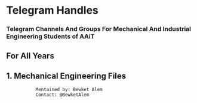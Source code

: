 # Telegram Handles
### Telegram Channels And Groups For Mechanical And Industrial Engineering Students of AAiT

## For All Years
## 1. Mechanical Engineering Files
               Mentained by: Bewket Alem
               Contact: @BewketAlem
